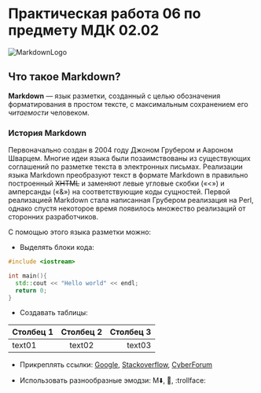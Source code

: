 # Практическая работа 06 по предмету МДК 02.02
![MarkdownLogo](https://upload.wikimedia.org/wikipedia/commons/thumb/4/48/Markdown-mark.svg/360px-Markdown-mark.svg.png "Логотип Markdown")

## Что такое Markdown?
**Markdown** — язык разметки, созданный с целью обозначения форматирования в простом тексте, с максимальным сохранением его _читаемости_ человеком.

### История Markdown
Первоначально создан в 2004 году Джоном Грубером и Аароном Шварцем. Многие идеи языка были позаимствованы из существующих соглашений по разметке текста в электронных письмах. Реализации языка Markdown преобразуют текст в формате Markdown в правильно построенный ~~XHTML~~ и заменяют левые угловые скобки («<») и амперсанды («&») на соответствующие коды сущностей. Первой реализацией Markdown стала написанная Грубером реализация на Perl, однако спустя некоторое время появилось множество реализаций от сторонних разработчиков.

С помощью этого языка разметки можно:
+ Выделять блоки кода: 
``` C++
#include <iostream>

int main(){
  std::cout << "Hello world" << endl;
  return 0;
}
```

+ Создавать таблицы:


|Столбец 1|Столбец 2|Столбец 3|
|---------|:-------:|--------:|
|text01   |text02   |text03   |

+ Прикреплять ссылки:
[Google](https://www.google.com), [Stackoverflow](https://stackoverflow.com/), [CyberForum](https://www.cyberforum.ru/)

+ Использовать разнообразные эмодзи:
M⬇️, 💾, :trollface:
